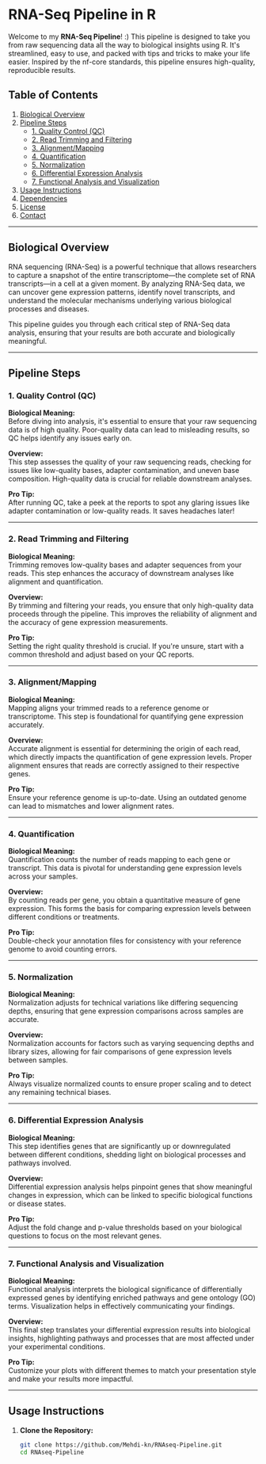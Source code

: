 # RNA-Seq Pipeline in R

Welcome to my **RNA-Seq Pipeline**! :) This pipeline is designed to take you from raw sequencing data all the way to biological insights using R. It's streamlined, easy to use, and packed with tips and tricks to make your life easier. Inspired by the nf-core standards, this pipeline ensures high-quality, reproducible results.

## Table of Contents

1. [Biological Overview](#biological-overview)
2. [Pipeline Steps](#pipeline-steps)
   - [1. Quality Control (QC)](#1-quality-control-qc)
   - [2. Read Trimming and Filtering](#2-read-trimming-and-filtering)
   - [3. Alignment/Mapping](#3-alignmentmapping)
   - [4. Quantification](#4-quantification)
   - [5. Normalization](#5-normalization)
   - [6. Differential Expression Analysis](#6-differential-expression-analysis)
   - [7. Functional Analysis and Visualization](#7-functional-analysis-and-visualization)
3. [Usage Instructions](#usage-instructions)
4. [Dependencies](#dependencies)
5. [License](#license)
6. [Contact](#contact)

---

## Biological Overview

RNA sequencing (RNA-Seq) is a powerful technique that allows researchers to capture a snapshot of the entire transcriptome—the complete set of RNA transcripts—in a cell at a given moment. By analyzing RNA-Seq data, we can uncover gene expression patterns, identify novel transcripts, and understand the molecular mechanisms underlying various biological processes and diseases.

This pipeline guides you through each critical step of RNA-Seq data analysis, ensuring that your results are both accurate and biologically meaningful.

---

## Pipeline Steps

### 1. Quality Control (QC)

**Biological Meaning:**  
Before diving into analysis, it's essential to ensure that your raw sequencing data is of high quality. Poor-quality data can lead to misleading results, so QC helps identify any issues early on.

**Overview:**  
This step assesses the quality of your raw sequencing reads, checking for issues like low-quality bases, adapter contamination, and uneven base composition. High-quality data is crucial for reliable downstream analyses.

**Pro Tip:**  
After running QC, take a peek at the reports to spot any glaring issues like adapter contamination or low-quality reads. It saves headaches later!

---

### 2. Read Trimming and Filtering

**Biological Meaning:**  
Trimming removes low-quality bases and adapter sequences from your reads. This step enhances the accuracy of downstream analyses like alignment and quantification.

**Overview:**  
By trimming and filtering your reads, you ensure that only high-quality data proceeds through the pipeline. This improves the reliability of alignment and the accuracy of gene expression measurements.

**Pro Tip:**  
Setting the right quality threshold is crucial. If you're unsure, start with a common threshold and adjust based on your QC reports.

---

### 3. Alignment/Mapping

**Biological Meaning:**  
Mapping aligns your trimmed reads to a reference genome or transcriptome. This step is foundational for quantifying gene expression accurately.

**Overview:**  
Accurate alignment is essential for determining the origin of each read, which directly impacts the quantification of gene expression levels. Proper alignment ensures that reads are correctly assigned to their respective genes.

**Pro Tip:**  
Ensure your reference genome is up-to-date. Using an outdated genome can lead to mismatches and lower alignment rates.

---

### 4. Quantification

**Biological Meaning:**  
Quantification counts the number of reads mapping to each gene or transcript. This data is pivotal for understanding gene expression levels across your samples.

**Overview:**  
By counting reads per gene, you obtain a quantitative measure of gene expression. This forms the basis for comparing expression levels between different conditions or treatments.

**Pro Tip:**  
Double-check your annotation files for consistency with your reference genome to avoid counting errors.

---

### 5. Normalization

**Biological Meaning:**  
Normalization adjusts for technical variations like differing sequencing depths, ensuring that gene expression comparisons across samples are accurate.

**Overview:**  
Normalization accounts for factors such as varying sequencing depths and library sizes, allowing for fair comparisons of gene expression levels between samples.

**Pro Tip:**  
Always visualize normalized counts to ensure proper scaling and to detect any remaining technical biases.

---

### 6. Differential Expression Analysis

**Biological Meaning:**  
This step identifies genes that are significantly up or downregulated between different conditions, shedding light on biological processes and pathways involved.

**Overview:**  
Differential expression analysis helps pinpoint genes that show meaningful changes in expression, which can be linked to specific biological functions or disease states.

**Pro Tip:**  
Adjust the fold change and p-value thresholds based on your biological questions to focus on the most relevant genes.

---

### 7. Functional Analysis and Visualization

**Biological Meaning:**  
Functional analysis interprets the biological significance of differentially expressed genes by identifying enriched pathways and gene ontology (GO) terms. Visualization helps in effectively communicating your findings.

**Overview:**  
This final step translates your differential expression results into biological insights, highlighting pathways and processes that are most affected under your experimental conditions.

**Pro Tip:**  
Customize your plots with different themes to match your presentation style and make your results more impactful.

---

## Usage Instructions

1. **Clone the Repository:**

   ```bash
   git clone https://github.com/Mehdi-kn/RNAseq-Pipeline.git
   cd RNAseq-Pipeline

